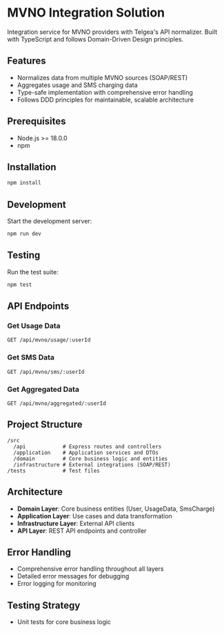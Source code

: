 # MVNO Integration Solution

Integration service for MVNO providers with Telgea's API normalizer. Built with TypeScript and follows Domain-Driven Design principles.

## Features

- Normalizes data from multiple MVNO sources (SOAP/REST)
- Aggregates usage and SMS charging data
- Type-safe implementation with comprehensive error handling
- Follows DDD principles for maintainable, scalable architecture

## Prerequisites

- Node.js >= 18.0.0
- npm

## Installation

```bash
npm install
```

## Development

Start the development server:

```bash
npm run dev
```

## Testing

Run the test suite:

```bash
npm test
```

## API Endpoints

### Get Usage Data
```http
GET /api/mvno/usage/:userId
```

### Get SMS Data
```http
GET /api/mvno/sms/:userId
```

### Get Aggregated Data
```http
GET /api/mvno/aggregated/:userId
```

## Project Structure

```
/src
  /api            # Express routes and controllers
  /application    # Application services and DTOs
  /domain         # Core business logic and entities
  /infrastructure # External integrations (SOAP/REST)
/tests            # Test files
```

## Architecture

- **Domain Layer**: Core business entities (User, UsageData, SmsCharge)
- **Application Layer**: Use cases and data transformation
- **Infrastructure Layer**: External API clients
- **API Layer**: REST API endpoints and controller

## Error Handling

- Comprehensive error handling throughout all layers
- Detailed error messages for debugging
- Error logging for monitoring

## Testing Strategy

- Unit tests for core business logic
